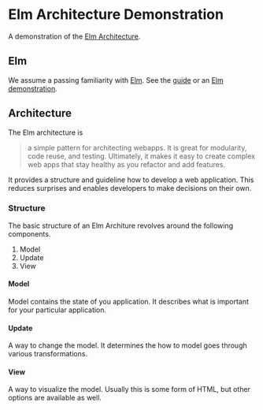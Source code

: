 # Elm Architecture Demonstration
A demonstration of the [Elm Architecture][elm-architecture].

## Elm
We assume a passing familiarity with [Elm][elm]. See the [guide][] or an [Elm demonstration][demo].

## Architecture
The Elm architecture is

> a simple pattern for architecting webapps. It is great for modularity, code reuse, and testing. Ultimately, it makes it easy to create complex web apps that stay healthy as you refactor and add features.

It provides a structure and guideline how to develop a web application. This reduces surprises and enables developers to make decisions on their own.

### Structure
The basic structure of an Elm Architure revolves around the following components.

1. Model
2. Update
3. View

#### Model
Model contains the state of you application. It describes what is important for your particular application.

#### Update
A way to change the model. It determines the how to model goes through various transformations.

#### View
A way to visualize the model. Usually this is some form of HTML, but other options are available as well.

[elm-architecture]: https://guide.elm-lang.org/architecture/
[elm]: http://elm-lang.org/
[guide]: https://guide.elm-lang.org/
[demo]: https://github.com/HAN-ASD-DT/elm-demonstration

